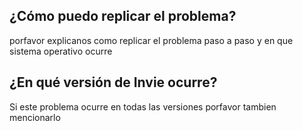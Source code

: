 ## ¿Cómo puedo replicar el problema?
porfavor explicanos como replicar el problema paso a paso y en que sistema operativo ocurre
## ¿En qué versión de Invie ocurre?
Si este problema ocurre en todas las versiones porfavor tambien mencionarlo
